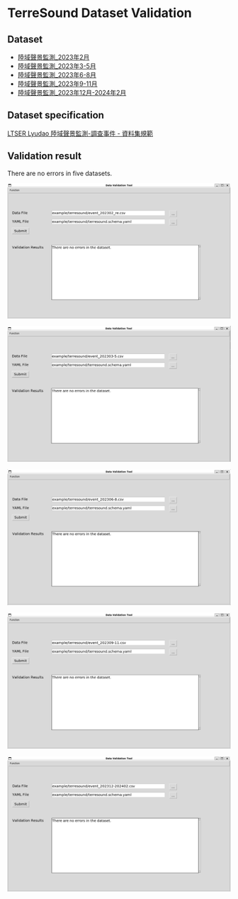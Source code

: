 # TerreSound Dataset Validation

## Dataset

- [陸域聲景監測_2023年2月](https://data.depositar.io/dataset/ltser-lyudao-terresound/resource/e7d1f0d5-67d9-4bba-a405-b2d043c9429c)
- [陸域聲景監測_2023年3-5月](https://data.depositar.io/dataset/ltser-lyudao-terresound/resource/bcacf605-211f-45c2-ac7b-0c75577ffe46)
- [陸域聲景監測_2023年6-8月](https://data.depositar.io/dataset/ltser-lyudao-terresound/resource/56604750-7253-4b3a-b979-cae700dbe67f)
- [陸域聲景監測_2023年9-11月](https://data.depositar.io/dataset/ltser-lyudao-terresound/resource/f21a9b05-2e63-4c6b-ab8d-34aad6b8f968)
- [陸域聲景監測_2023年12月-2024年2月](https://data.depositar.io/dataset/ltser-lyudao-terresound/resource/ad95d69e-479e-4728-a384-f11442736c55)

## Dataset specification

[LTSER Lyudao 陸域聲景監測-調查事件 - 資料集規範](https://data.depositar.io/dataset/ltser-dataset-specification/resource/dbcfefec-67be-4b3e-b154-c4e7017c72e0)

## Validation result

There are no errors in five datasets.

![](_static/terresound_1.png)

![](_static/terresound_2.png)

![](_static/terresound_3.png)

![](_static/terresound_4.png)

![](_static/terresound_5.png)